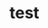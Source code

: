 <div class="custom-header">
<h1>test</h1>
</div>
<script type='text/javascript'>
	function initEmbeddedMessaging() {
		try {
			embeddedservice_bootstrap.settings.language = 'en_US'; // For example, enter 'en' or 'en-US'

			embeddedservice_bootstrap.init(
				'00Ddl000001XOKj',
				'Live_Chat_Embedded_Deployment',
				'https://haporg--devmerge.sandbox.my.site.com/ESWLiveChatEmbeddedDep1738126593973',
				{
					scrt2URL: 'https://haporg--devmerge.sandbox.my.salesforce-scrt.com'
				}
			);
		} catch (err) {
			console.error('Error loading Embedded Messaging: ', err);
		}
	};
</script>
<script type='text/javascript' src='https://haporg--devmerge.sandbox.my.site.com/ESWLiveChatEmbeddedDep1738126593973/assets/js/bootstrap.min.js' onload='initEmbeddedMessaging()'></script>
